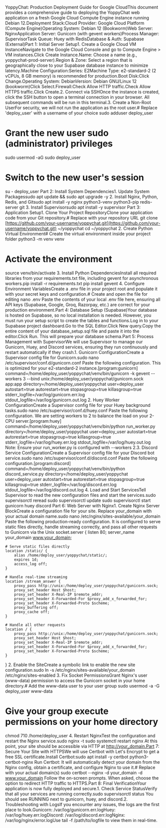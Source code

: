 YoppyChat: Production Deployment Guide for Google CloudThis document provides a comprehensive guide to deploying the YoppyChat web application on a fresh Google Cloud Compute Engine instance running Debian 12.Deployment Stack:Cloud Provider: Google Cloud Platform (Compute Engine)Operating System: Debian 12 (Bookworm)Web Server: NginxApplication Server: Gunicorn (with gevent workers)Process Manager: SupervisorTask Queue: Huey with RedisDatabase & Auth: Supabase (External)Part 1: Initial Server Setup1. Create a Google Cloud VM InstanceNavigate to the Google Cloud Console and go to Compute Engine > VM instances.Click Create Instance.Name: Choose a name (e.g., yoppychat-prod-server).Region & Zone: Select a region that is geographically close to your Supabase database instance to minimize latency.Machine Configuration:Series: E2Machine Type: e2-standard-2 (2 vCPUs, 8 GB memory) is recommended for production.Boot Disk:Click Change.Operating System: DebianVersion: Debian GNU/Linux 12 (bookworm)Click Select.Firewall:Check Allow HTTP traffic.Check Allow HTTPS traffic.Click Create.2. Connect via SSHOnce the instance is created, click the SSH button to open a terminal connection in your browser. All subsequent commands will be run in this terminal.3. Create a Non-Root UserFor security, we will not run the application as the root user.# Replace 'deploy_user' with a username of your choice
sudo adduser deploy_user

# Grant the new user sudo (administrator) privileges
sudo usermod -aG sudo deploy_user

# Switch to the new user's session
su - deploy_user
Part 2: Install System Dependencies1. Update System Packagessudo apt update && sudo apt upgrade -y
2. Install Nginx, Python, Redis, and Gitsudo apt install -y nginx python3-venv python3-pip redis-server git
3. Install Supervisorsudo apt install -y supervisor
Part 3: Application Setup1. Clone Your Project RepositoryClone your application code from your Git repository.# Replace with your repository URL
git clone [https://github.com/your-username/yoppychat.git](https://github.com/your-username/yoppychat.git) ~/yoppychat
cd ~/yoppychat
2. Create Python Virtual Environment# Create the virtual environment inside your project folder
python3 -m venv venv

# Activate the environment
source venv/bin/activate
3. Install Python DependenciesInstall all required libraries from your requirements.txt file, including gevent for asynchronous workers.pip install -r requirements.txt
pip install gevent
4. Configure Environment VariablesCreate a .env file in your project root and populate it with your secret keys and configuration.# Create and open the file for editing
nano .env
Paste the contents of your local .env file here, ensuring all API keys (Supabase, Google, Groq, Razorpay, etc.) are correct for your production environment.Part 4: Database Setup (Supabase)Your database is hosted on Supabase, so no local installation is needed. However, you must run your setup script to create the tables and functions.Log in to your Supabase project dashboard.Go to the SQL Editor.Click New query.Copy the entire content of your database_setup.sql file and paste it into the editor.Click Run. This will prepare your database schema.Part 5: Process Management with SupervisorWe will use Supervisor to manage our Gunicorn, Huey, and Discord services, ensuring they run continuously and restart automatically if they crash.1. Gunicorn ConfigurationCreate a Supervisor config file for Gunicorn.sudo nano /etc/supervisor/conf.d/gunicorn.conf
Paste the following configuration. This is optimized for your e2-standard-2 instance.[program:gunicorn]
command=/home/deploy_user/yoppychat/venv/bin/gunicorn -k gevent --workers 3 --bind unix:/home/deploy_user/yoppychat/gunicorn.sock app:app
directory=/home/deploy_user/yoppychat
user=deploy_user
autostart=true
autorestart=true
stopasgroup=true
killasgroup=true
stderr_logfile=/var/log/gunicorn.err.log
stdout_logfile=/var/log/gunicorn.out.log
2. Huey Worker ConfigurationCreate a Supervisor config file for your Huey background tasks.sudo nano /etc/supervisor/conf.d/huey.conf
Paste the following configuration. We are setting workers to 2 to balance the load on your 2-CPU server.[program:huey]
command=/home/deploy_user/yoppychat/venv/bin/python run_worker.py
directory=/home/deploy_user/yoppychat
user=deploy_user
autostart=true
autorestart=true
stopasgroup=true
killasgroup=true
stderr_logfile=/var/log/huey.err.log
stdout_logfile=/var/log/huey.out.log
Note: Ensure your run_worker.py is configured with --workers 2.3. Discord Service ConfigurationCreate a Supervisor config file for your Discord bot service.sudo nano /etc/supervisor/conf.d/discord.conf
Paste the following configuration.[program:discord]
command=/home/deploy_user/yoppychat/venv/bin/python discord_service.py
directory=/home/deploy_user/yoppychat
user=deploy_user
autostart=true
autorestart=true
stopasgroup=true
killasgroup=true
stderr_logfile=/var/log/discord.err.log
stdout_logfile=/var/log/discord.out.log
4. Load and Start ServicesTell Supervisor to read the new configuration files and start the services.sudo supervisorctl reread
sudo supervisorctl update
sudo supervisorctl start gunicorn huey discord
Part 6: Web Server with Nginx1. Create Nginx Server BlockCreate a configuration file for your site. Replace your_domain with your actual domain name.sudo nano /etc/nginx/sites-available/your_domain
Paste the following production-ready configuration. It is configured to serve static files directly, handle streaming correctly, and pass all other requests to Gunicorn via the Unix socket.server {
    listen 80;
    server_name your_domain www.your_domain;

    # Serve static files directly
    location /static/ {
        alias /home/deploy_user/yoppychat/static/;
        expires 1d;
        access_log off;
    }

    # Handle real-time streaming
    location /stream_answer {
        proxy_pass http://unix:/home/deploy_user/yoppychat/gunicorn.sock;
        proxy_set_header Host $host;
        proxy_set_header X-Real-IP $remote_addr;
        proxy_set_header X-Forwarded-For $proxy_add_x_forwarded_for;
        proxy_set_header X-Forwarded-Proto $scheme;
        proxy_buffering off;
        proxy_cache off;
    }

    # Handle all other requests
    location / {
        proxy_pass http://unix:/home/deploy_user/yoppychat/gunicorn.sock;
        proxy_set_header Host $host;
        proxy_set_header X-Real-IP $remote_addr;
        proxy_set_header X-Forwarded-For $proxy_add_x_forwarded_for;
        proxy_set_header X-Forwarded-Proto $scheme;
    }
}
2. Enable the SiteCreate a symbolic link to enable the new site configuration.sudo ln -s /etc/nginx/sites-available/your_domain /etc/nginx/sites-enabled
3. Fix Socket PermissionsGrant Nginx's user (www-data) permission to access the Gunicorn socket in your home directory.# Add the www-data user to your user group
sudo usermod -a -G deploy_user www-data

# Give your group execute permissions on your home directory
chmod 710 /home/deploy_user
4. Restart NginxTest the configuration and restart the Nginx service.sudo nginx -t
sudo systemctl restart nginx
At this point, your site should be accessible via HTTP at http://your_domain.Part 7: Secure Your Site with HTTPSWe will use Certbot with Let's Encrypt to get a free SSL certificate.Install Certbot:sudo apt install -y certbot python3-certbot-nginx
Run Certbot: It will automatically detect your domain from the Nginx config, obtain a certificate, and configure Nginx to use it.# Replace with your actual domain(s)
sudo certbot --nginx -d your_domain -d www.your_domain
Follow the on-screen prompts. When asked, choose the option to redirect HTTP traffic to HTTPS.Part 8: Final VerificationYour application is now fully deployed and secure.1. Check Service StatusVerify that all your services are running correctly.sudo supervisorctl status
You should see RUNNING next to gunicorn, huey, and discord.2. Troubleshooting with LogsIf you encounter any issues, the logs are the first place to look.Gunicorn: /var/log/gunicorn.err.logHuey: /var/log/huey.err.logDiscord: /var/log/discord.err.logNginx: /var/log/nginx/error.logUse tail -f /path/to/logfile to view them in real-time.
